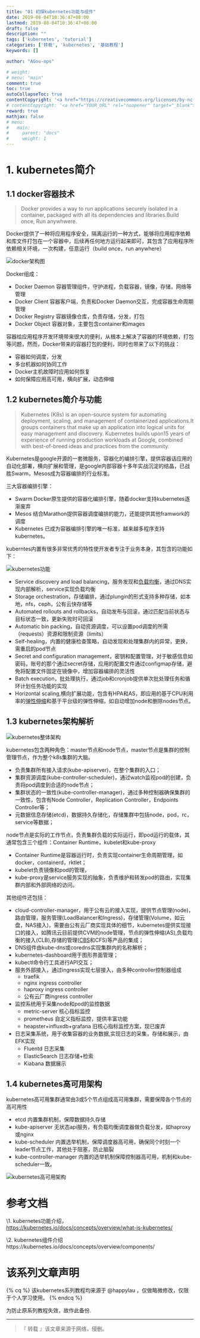 ```yaml
---
title: "01 初探kubernetes功能与组件"
date: 2019-08-04T10:36:47+08:00
lastmod: 2019-08-04T10:36:47+08:00
draft: false
description: ""
tags: ['kubernetes', 'tutorial']
categories: ['转载', 'kubernetes', '基础教程']
keywords: []

author: "AGou-ops"

# weight:
# menu: "main"
comment: true
toc: true
autoCollapseToc: true
contentCopyright: '<a href="https://creativecommons.org/licenses/by-nc-nd/4.0/" rel="noopener" target="_blank">CC BY-NC-ND 4.0</a>'
# contentCopyright: '<a href="YOUR_URL" rel="noopener" target="_blank">See origin</a>'
reward: true
mathjax: false
# menu:
#   main:
#     parent: "docs"
#     weight: 1
---
```



# 1. kubernetes简介

## 1.1 docker容器技术

> Docker provides a way to run applications securely isolated in a container, packaged with all its dependencies and libraries.Build once, Run anywhwere.

Docker提供了一种将应用程序安全，隔离运行的一种方式，能够将应用程序依赖和库文件打包在一个容器中，后续再任何地方运行起来即可，其包含了应用程序所依赖相关环境，一次构建，任意运行（build once，run anywhere）

![docker架构图](https://agou-images.oss-cn-qingdao.aliyuncs.com/blog-images/k8s%E5%9F%BA%E7%A1%80/kubernetes%E7%B3%BB%E5%88%97%E6%95%99%E7%A8%8B%EF%BC%88%E4%B8%80%EF%BC%89%E4%BF%AF%E7%9E%B0kubernetes%E5%85%A8%E8%B2%8C/1%20-%201620.jpg)

Docker组成：

- Docker Daemon   容器管理组件，守护进程，负载容器，镜像，存储，网络等管理
- Docker Client      容器客户端，负责和Docker Daemon交互，完成容器生命周期管理
- Docker Registry   容器镜像仓库，负责存储，分发，打包
- Docker Object     容器对象，主要包含container和images

容器给应用程序开发环境带来很大的便利，从根本上解决了容器的环境依赖，打包等问题，然而，Docker带来的容器打包的便利，同时也带来了以下的挑战：

- 容器如何调度，分发
- 多台机器如何协同工作
- Docker主机故障时应用如何恢复
- 如何保障应用高可用，横向扩展，动态伸缩

## 1.2 kubernetes简介与功能

> Kubernetes (K8s) is an open-source system for automating deployment, scaling, and management of containerized applications.It groups containers that make up an application into logical units for easy management and discovery. Kubernetes builds upon15 years of experience of running production workloads at Google, combined with best-of-breed ideas and practices from the community.

Kubernetes是google开源的一套微服务，容器化的编排引擎，提供容器话应用的自动化部署，横向扩展和管理，是google内部容器十多年实战沉淀的结晶，已战胜Swarm，Mesos成为容器编排的行业标准。

三大容器编排引擎：

- Swarm Docker原生提供的容器化编排引擎，随着docker支持kubernetes逐渐废弃
- Mesos 结合Marathon提供容器调度编排的能力，还能提供其他framwork的调度
- Kubernetes 已成为容器编排引擎的唯一标准，越来越多程序支持kubernetes。

kuberntes内置有很多非常优秀的特性使开发者专注于业务本身，其包含的功能如下：

![kubernetes功能](https://agou-images.oss-cn-qingdao.aliyuncs.com/blog-images/k8s%E5%9F%BA%E7%A1%80/kubernetes%E7%B3%BB%E5%88%97%E6%95%99%E7%A8%8B%EF%BC%88%E4%B8%80%EF%BC%89%E4%BF%AF%E7%9E%B0kubernetes%E5%85%A8%E8%B2%8C/2%20-%201620.jpg)

- Service discovery and load balancing，服务发现和[负载均衡](#)，通过DNS实现内部解析，service实现负载均衡
- Storage orchestration，存储编排，通过plungin的形式支持多种存储，如本地，nfs，ceph，公有云快存储等
- Automated rollouts and rollbacks，自动发布与回滚，通过匹配当前状态与目标状态一致，更新失败时可回滚
- Automatic bin packing，自动资源调度，可以设置pod调度的所需（requests）资源和限制资源（limits）
- Self-healing，内置的健康检查策略，自动发现和处理集群内的异常，更换，需重启的pod节点
- Secret and configuration management，密钥和配置管理，对于敏感信息如密码，账号的那个通过secret存储，应用的配置文件通过configmap存储，避免将配置文件固定在镜像中，增加容器编排的灵活性
- Batch execution，批处理执行，通过job和cronjob提供单次批处理任务和循环计划任务功能的实现
- Horizontal scaling,横向扩展功能，包含有HPA和AS，即应用的基于CPU利用率的[弹性伸缩](#)和基于平台级的弹性伸缩，如自动增加node和删除nodes节点。

## 1.3 kubernetes架构解析

![kubernetes整体架构](https://agou-images.oss-cn-qingdao.aliyuncs.com/blog-images/k8s%E5%9F%BA%E7%A1%80/kubernetes%E7%B3%BB%E5%88%97%E6%95%99%E7%A8%8B%EF%BC%88%E4%B8%80%EF%BC%89%E4%BF%AF%E7%9E%B0kubernetes%E5%85%A8%E8%B2%8C/3%20-%201620.jpg)

kubernetes包含两种角色：master节点和node节点，master节点是集群的控制管理节点，作为整个k8s集群的大脑。

- 负责集群所有接入请求(kube-apiserver)，在整个集群的入口；
- 集群资源调度(kube-controller-scheduler)，通过watch监视pod的创建，负责将pod调度到合适的node节点；
- 集群状态的一致性(kube-controller-manager)，通过多种控制器确保集群的一致性，包含有Node Controller，Replication Controller，Endpoints Controller等；
- 元数据信息存储(etcd)，数据持久存储化，存储集群中包括node，pod，rc，service等数据；

node节点是实际的工作节点，负责集群负载的实际运行，即pod运行的载体，其通常包含三个组件：Container Runtime，kubelet和kube-proxy

- Container Runtime是容器运行时，负责实现container生命周期管理，如docker，containerd，rktlet；
- kubelet负责镜像和pod的管理，
- kube-proxy是service服务实现的抽象，负责维护和转发pod的路由，实现集群内部和外部网络的访问。

其他组件还包括：

- cloud-controller-manager，用于公有云的接入实现，提供节点管理(node)，路由管理，服务管理(LoadBalancer和Ingress)，存储管理(Volume，如云盘，NAS接入)，需要由公有云厂商实现具体的细节，kubernetes提供实现接口的接入，如腾讯云目前提供CVM的node管理，节点的弹性伸缩(AS),负载均衡的接入(CLB),存储的管理([CBS](#)和CFS)等产品的集成；
- DNS组件由kube-dns或coredns实现集群内的名称解析；
- kubernetes-dashboard用于图形界面管理；
- kubectl命令行工具进行API交互；
- 服务外部接入，通过ingress实现七层接入，由多种controller控制器组成
  - traefik
  - nginx ingress controller
  - haproxy ingress controller
  - 公有云厂商ingress controller
- 监控系统用于采集node和pod的监控数据
  - metric-server  核心指标监控
  - prometheus    自定义指标监控，提供丰富功能
  - heapster+influxdb+grafana  旧核心指标监控方案，现已废弃
- 日志采集系统，用于收集容器的业务数据,实现日志的采集，存储和展示，由EFK实现
  - Fluentd  日志采集
  - ElasticSearch  日志存储+检索
  - Kiabana  数据展示

## 1.4 kubernetes高可用架构

kubernetes高可用集群通常由3或5个节点组成高可用集群，需要保障各个节点的高可用性

- etcd  内置集群机制，保障数据持久存储
- kube-apiserver  无状态api服务，有负载均衡调度器做负载分发，如haproxy或nginx
- kube-scheduler 内置选举机制，保障调度器高可用，确保同个时刻一个leader节点工作，其他处于阻塞，防止脑裂
- kube-controller-manager 内置的选举机制保障控制器高可用，机制和kube-scheduler一致。

![kubernetes高可用架构](https://agou-images.oss-cn-qingdao.aliyuncs.com/blog-images/k8s%E5%9F%BA%E7%A1%80/kubernetes%E7%B3%BB%E5%88%97%E6%95%99%E7%A8%8B%EF%BC%88%E4%B8%80%EF%BC%89%E4%BF%AF%E7%9E%B0kubernetes%E5%85%A8%E8%B2%8C/4%20-%201620.jpg)

# 参考文档

\1. kubernetes功能介绍，https://kubernetes.io/docs/concepts/overview/what-is-kubernetes/

\2. kubernetes组件介绍https://kubernetes.io/docs/concepts/overview/components/

# 该系列文章声明
{% cq %} 该kubernetes系列教程均来源于 @happylau ，仅做略微修改，仅限于个人学习使用。 {% endcq %}

为防止原系列教程失效，故作此备份.

---

> 『 转载 』该文章来源于网络，侵删。 

